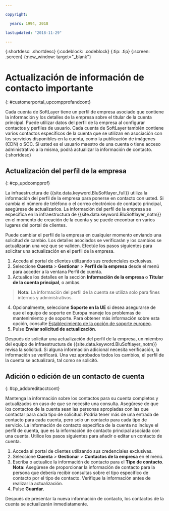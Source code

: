 ```yaml
---

copyright:

  years: 1994, 2018

lastupdated: "2018-11-29"

---
```


{:shortdesc: .shortdesc}
{:codeblock: .codeblock}
{:tip: .tip}
{:screen: .screen}
{:new_window: target="_blank"}


# Actualización de información de contacto importante
{: #customerportal_upcompprofandcont}

Cada cuenta de SoftLayer tiene un perfil de empresa asociado que contiene la información y los detalles de la empresa sobre el titular de la cuenta principal. Puede utilizar datos del perfil de la empresa al configurar contactos y perfiles de usuario. Cada cuenta de SoftLayer también contiene varios contactos específicos de la cuenta que se utilizan en asociación con los servicios disponibles en la cuenta, como la publicación de imágenes (CDN) o SOC. Si usted es el usuario maestro de una cuenta o tiene acceso administrativo a la misma, podrá actualizar la información de contacto.
{:shortdesc}

## Actualización del perfil de la empresa
{: #cp_updcompprof}

La infraestructura de {{site.data.keyword.BluSoftlayer_full}} utiliza la información del perfil de la empresa para ponerse en contacto con usted. Si cambia el número de teléfono o el correo electrónico de contacto principal, asegúrese de actualizarlos. La información del perfil de la empresa se especifica en la infraestructura de {{site.data.keyword.BluSoftlayer_notm}} en el momento de creación de la cuenta y se puede encontrar en varios lugares del portal de clientes.

Puede cambiar el perfil de la empresa en cualquier momento enviando una solicitud de cambio. Los detalles asociados se verificarán y los cambios se actualizarán una vez que se validen. Efectúe los pasos siguientes para solicitar una actualización en el perfil de la empresa.

1. Acceda al portal de clientes utilizando sus credenciales exclusivas.
2. Seleccione **Cuenta** > **Gestionar** > **Perfil de la empresa** desde el menú para acceder a la ventana Perfil de cuenta.
3. Actualice los detalles en la sección **Información de la empresa** o **Titular de la cuenta principal**, o ambas.
> **Nota:** La información del perfil de la cuenta se utiliza solo para fines internos y administrativos.
4. Opcionalmente, seleccione **Soporte en la UE** si desea asegurarse de que el equipo de soporte en Europa maneje los problemas de mantenimiento y de soporte. Para obtener más información sobre esta opción, consulte [Establecimiento de la opción de soporte europeo](/docs/customer-portal/cpmanuserprof.html#cp_seteusupported).
5. Pulse **Enviar solicitud de actualización**.

Después de solicitar una actualización del perfil de la empresa, un miembro del equipo de infraestructura de {{site.data.keyword.BluSoftlayer_notm}} revisa la solicitud. Si alguna información adicional necesita verificación, la información se verificará. Una vez aprobados todos los cambios, el perfil de la cuenta se actualizará, tal como se solicitó.

## Adición o edición de un contacto de cuenta
{: #cp_addoreditacctcont}

Mantenga la información sobre los contactos para su cuenta completos y actualizados en caso de que se necesite una consulta. Asegúrese de que los contactos de la cuenta sean las personas apropiadas con las que contactar para cada tipo de solicitud. Podría tener más de una entrada de contacto para cada cuenta, pero solo un contacto para cada tipo de servicio. La información de contacto específica de la cuenta no incluye el perfil de cuenta, que es la información de contacto principal asociada con una cuenta. Utilice los pasos siguientes para añadir o editar un contacto de cuenta.

1. Acceda al portal de clientes utilizando sus credenciales exclusivas.
2. Seleccione **Cuenta** > **Gestionar** > **Contactos de la empresa** en el menú.
3. Escriba o actualice la información de contacto para el **Tipo de contacto**.<br/>**Nota:** Asegúrese de proporcionar la información de contacto para la persona que debería recibir consultas sobre el tipo específico de contacto por el tipo de contacto. Verifique la información antes de realizar la actualización.
4. Pulse **Guardar**.

Después de presentar la nueva información de contacto, los contactos de la cuenta se actualizarán inmediatamente.
